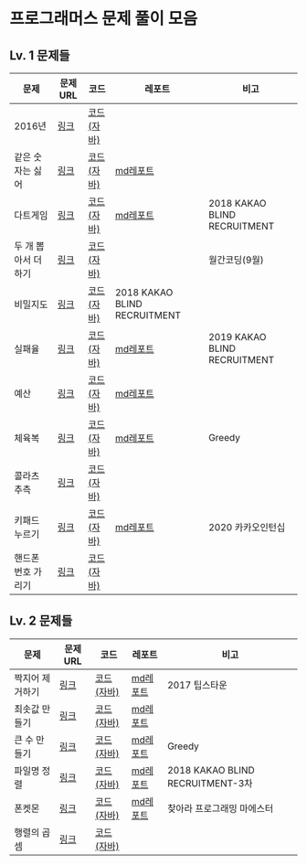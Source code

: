 프로그래머스 문제 풀이 모음
===================  

## Lv. 1 문제들
|문제|문제URL|코드|레포트|비고|
|----|----|----|----|---|
|2016년|[링크](https://programmers.co.kr/learn/courses/30/lessons/12901)|[코드(자바)]()|| 
|같은 숫자는 싫어|[링크](https://programmers.co.kr/learn/courses/30/lessons/12906)|[코드(자바)]()|[md레포트]()|
|다트게임|[링크](https://programmers.co.kr/learn/courses/30/lessons/17682)|[코드(자바)]()|[md레포트]()|2018 KAKAO BLIND RECRUITMENT|
|두 개 뽑아서 더하기|[링크](https://programmers.co.kr/learn/courses/30/lessons/68644)|[코드(자바)]()||월간코딩(9월)|
|비밀지도|[링크](https://programmers.co.kr/learn/courses/30/lessons/17681)|[코드(자바)]()|2018 KAKAO BLIND RECRUITMENT|
|실패율|[링크](https://programmers.co.kr/learn/courses/30/lessons/42889)|[코드(자바)]()|[md레포트]()|2019 KAKAO BLIND RECRUITMENT|
|예산|[링크](https://programmers.co.kr/learn/courses/30/lessons/12982)|[코드(자바)]()|[md레포트]()|
|체육복|[링크](https://programmers.co.kr/learn/courses/30/lessons/42862)|[코드(자바)]()|[md레포트]()|Greedy|2018 Summer/Winter Coding|
|콜라츠 추측|[링크](https://programmers.co.kr/learn/courses/30/lessons/12943)|[코드(자바)]()||
|키패드 누르기|[링크](https://programmers.co.kr/learn/courses/30/lessons/67256?language=java)|[코드(자바)]()|[md레포트]()|2020 카카오인턴십|
|핸드폰 번호 가리기|[링크](https://programmers.co.kr/learn/courses/30/lessons/12948)|[코드(자바)]()||


## Lv. 2 문제들
|문제|문제URL|코드|레포트|비고|
|----|----|----|----|---|
|짝지어 제거하기|[링크](https://programmers.co.kr/learn/courses/30/lessons/12973)|[코드(자바)]()|[md레포트]()|2017 팁스타운|
|최솟값 만들기|[링크](https://programmers.co.kr/learn/courses/30/lessons/12941)|[코드(자바)]()|[md레포트]()|
|큰 수 만들기|[링크](https://programmers.co.kr/learn/courses/30/lessons/42883?language=java)|[코드(자바)]()|[md레포트]()|Greedy|
|파일명 정렬|[링크](https://programmers.co.kr/learn/courses/30/lessons/17686?language=java)|[코드(자바)]()|[md레포트]()|2018 KAKAO BLIND RECRUITMENT-3차|
|폰켓몬|[링크](https://programmers.co.kr/learn/courses/30/lessons/1845)|[코드(자바)]()|[md레포트]()|찾아라 프로그래밍 마에스터|
|행렬의 곱셈|[링크](https://programmers.co.kr/learn/courses/30/lessons/12949)|[코드(자바)]()||
